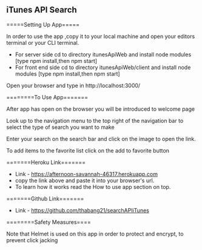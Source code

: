 ## iTunes API Search 

=====Setting Up App=====

In order to use the app ,copy it to your local machine and open your editors terminal or your CLI terminal.
- For server side cd to directory itunesApiWeb and install node modules [type npm install,then npm start]
- For front end side cd to directory itunesApiWeb/client and install node modules [type npm install,then npm start]

Open your browser and type in http://localhost:3000/

========To Use App=======

After app has open on the browser you will be introduced to welcome page

Look up to the navigation menu to the top right of the navigation
bar to select the type of search you want to make

Enter your search on the search bar and click on the image to
open the link.

To add items to the favorite list click on the add to favorite
button

=======Heroku Link=======

- Link - https://afternoon-savannah-46317.herokuapp.com
- copy the link above and paste it into your browser's url.
- To learn how it works read the How to use app section on top.

=======Github Link=======

- Link - https://github.com/thabang21/searchAPIiTunes 

========Safety Measures====

Note that Helmet is used on this app in order to protect and encrypt,
to prevent click jacking


